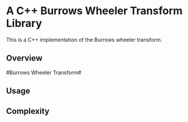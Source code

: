 A C++ Burrows Wheeler Transform Library
=======================================

This is a C++ implementation of the Burrows wheeler transform.

Overview
--------
#Burrows Wheeler Transform#

Usage
-----

Complexity
----------

